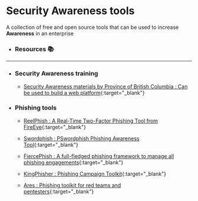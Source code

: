 # Security Awareness tools

A collection of free and open source tools that can be used to increase **Awareness** in an enterprise 

* ### Resources :books:

***

* ### Security Awareness training

  * [Security Awareness materials by Province of British Columbia : Can be used to build a web platform](https://github.com/bcgov/SecurityAwareness){:target="_blank"} 
  
* ### Phishing tools

  * [ReelPhish : A Real-Time Two-Factor Phishing Tool from FireEye](https://github.com/fireeye/ReelPhish){:target="_blank"}

  * [Swordphish : PSwordphish Phishing Awareness Tool](https://github.com/certsocietegenerale/swordphish-awareness){:target="_blank"}

  * [FiercePhish : A full-fledged phishing framework to manage all phishing engagements](https://github.com/Raikia/FiercePhish){:target="_blank"}
  
  * [KingPhisher : Phishing Campaign Toolkit](https://github.com/securestate/king-phisher){:target="_blank"}  

  * [Ares : Phishing toolkit for red teams and pentesters](https://github.com/dutchcoders/ares){:target="_blank"}